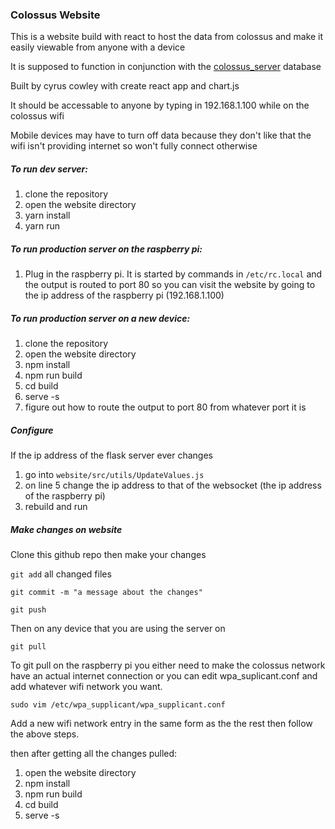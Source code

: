 ### Colossus Website
This is a website build with react to host the data from colossus and make it easily viewable from anyone with a device

It is supposed to function in conjunction with the [colossus_server](https://github.com/cyficowley/colossus_server) database

Built by cyrus cowley with create react app and chart.js

It should be accessable to anyone by typing in 192.168.1.100 while on the colossus wifi

Mobile devices may have to turn off data because they don't like that the wifi isn't providing internet so won't fully connect otherwise

##### To run dev server: 
1. clone the repository 
2. open the website directory
3. yarn install
4. yarn run

##### To run production server on the raspberry pi: 
1. Plug in the raspberry pi.  It is started by commands in `/etc/rc.local` and the output is routed to port 80 so you can visit the website by going to the ip address of the raspberry pi (192.168.1.100)

##### To run production server on a new device: 
1. clone the repository 
2. open the website directory
3. npm install
4. npm run build
5. cd build
6. serve -s
7. figure out how to route the output to port 80 from whatever port it is

##### Configure
If the ip address of the flask server ever changes
1. go into `website/src/utils/UpdateValues.js`
2. on line 5 change the ip address to that of the websocket (the ip address of the raspberry pi)
3. rebuild and run

##### Make changes on website
Clone this github repo then make your changes

`git add` all changed files

`git commit -m "a message about the changes"`

`git push`

Then on any device that you are using the server on 

`git pull`

To git pull on the raspberry pi you either need to make the colossus network have an actual internet connection or you can edit wpa_suplicant.conf and add whatever wifi network you want.

`sudo vim /etc/wpa_supplicant/wpa_supplicant.conf`

Add a new wifi network entry in the same form as the the rest then follow the above steps.

then after getting all the changes pulled:
1. open the website directory
2. npm install
3. npm run build
4. cd build
5. serve -s
